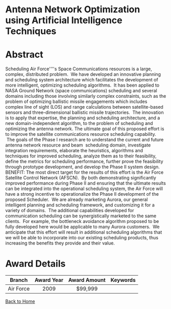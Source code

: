 
Antenna Network Optimization using Artificial Intelligence Techniques
=====================================================================

# Abstract


Scheduling Air Force''''s Space Communications resources is a large, complex, distributed problem.  We have developed an innovative planning and scheduling system architecture which facilitates the development of more intelligent, optimizing scheduling algorithms.  It has been applied to NASA Ground Network (space communications) scheduling and several domains including those involving similarly complex constraints, such as the problem of optimizing ballistic missile engagements which includes complex line of sight (LOS) and range calculations between satellite-based sensors and three-dimensional ballistic missile trajectories.  The innovation is to apply that expertise, the planning and scheduling architecture, and a new domain-independent algorithm, to the problem of scheduling and optimizing the antenna network. The ultimate goal of this proposed effort is to improve the satellite communications resource scheduling capability.  The goals of the Phase I research are to understand the current and future antenna network resource and beam  scheduling domain, investigate integration requirements, elaborate the heuristics, algorithms and techniques for improved scheduling, analyze them as to their feasibility, define the metrics for scheduling performance, further prove the feasibility through prototype development, and develop the Phase II system design.  BENEFIT: The most direct target for the results of this effort is the Air Force Satellite Control Network (AFSCN).  By both demonstrating significantly improved performance during Phase II and ensuring that the ultimate results can be integrated into the operational scheduling system, the Air Force will have a strong incentive to operationalize the Phase II development of the proposed Scheduler.  We are already marketing Aurora, our general intelligent planning and scheduling framework, and customizing it for a variety of domains.  The additional capabilities developed for communication scheduling can be synergistically marketed to the same clients.  For example, the bottleneck avoidance algorithm proposed to be fully developed here would be applicable to many Aurora customers.  We anticipate that this effort will result in additional scheduling algorithms that we will be able to incorporate into our existing scheduling products, thus increasing the benefits they provide and their value.  

# Award Details

|Branch|Award Year|Award Amount|Keywords|
| :---: | :---: | :---: | :---: |
|Air Force|2009|$99,999||
  
  


[Back to Home](https://github.com/chrischow/dod_sbir_awards/Reports/DJ/#1325)